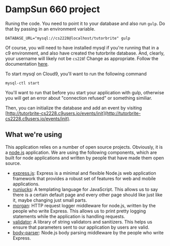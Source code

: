 # DampSun 660 project

Runing the code. You need to point it to your database and also run `gulp`. Do that
by passing in an environment variable.

```
DATABASE_URL="mysql://cs2228@localhost/tutorbrite" gulp
```

Of course, you will need to have installed mysql if you're running that in a c9 environment,
and also have created the tutorbrite database. And, clearly, your username will likely not
be `cs228`! Change as appropriate. Follow the documentation [here](https://community.c9.io/t/setting-up-mysql/1718).

To start mysql on Cloud9, you'll want to run the following command

```
mysql-ctl start
```

You'll want to run that before you start your application with gulp, otherwise
you will get an error about "connection refused" or something similiar.

Then, you can initialize the database and add an event by visiting
[http://tutorbrite-cs2228.c9users.io/events/init](http://tutorbrite-cs2228.c9users.io/events/init).

## What we're using

This application relies on a number of open source projects.
Obviously, it is a [node.js](http://nodejs.org/) application.
We are using the following components, which are built for node
applications and written by people that have made them open 
source.

* [express.js](http://expressjs.com/): Express is a minimal and flexible Node.js web application framework that provides a robust set of features for web and mobile applications.
* [nunjucks](http://mozilla.github.io/nunjucks/): A templating language for JavaScript. This allows us to say there is a certain default page and every other page should like just like it, maybe changing just small parts.
* [morgan](https://github.com/expressjs/morgan): HTTP request logger middleware for node.js, written by the people who write Express. This allows us to print pretty logging statements while the application is handling requests.
* [validator](https://github.com/chriso/validator.js): A library of string validators and sanitizers. This helps us ensure that parameters sent to our application by users are valid.
* [body-parser](https://github.com/expressjs/body-parser): Node.js body parsing middleware by the people who write Express.
